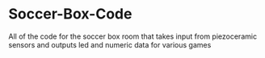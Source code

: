 # Soccer-Box-Code

All of the code for the soccer box room that takes input from piezoceramic sensors and outputs led and numeric data for various games
